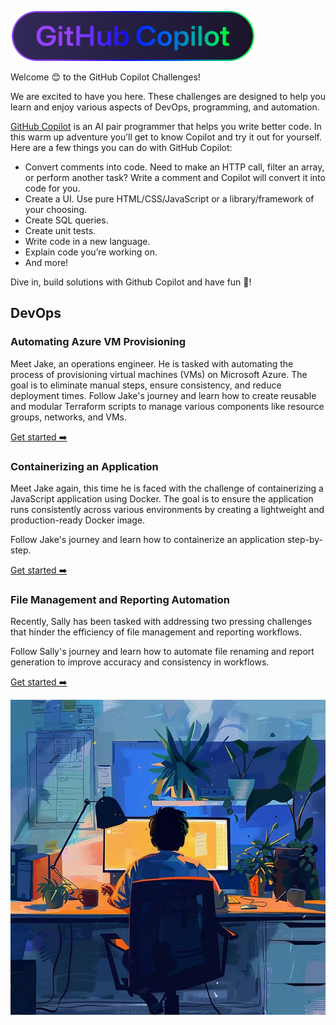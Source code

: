 ![gh-copilot](images/gh-copilot2.png)

Welcome 😊 to the GitHub Copilot Challenges! 

We are excited to have you here. These challenges are designed to help you learn and enjoy various aspects of DevOps, programming, and automation. 

[GitHub Copilot](https://github.com/features/copilot) is an AI pair programmer that helps you write better code. In this warm up adventure you’ll get to know Copilot and try it out for yourself. Here are a few things you can do with GitHub Copilot:

- Convert comments into code. Need to make an HTTP call, filter an array, or perform another task? Write a comment and Copilot will convert it into code for you.
- Create a UI. Use pure HTML/CSS/JavaScript or a library/framework of your choosing.
- Create SQL queries.
- Create unit tests.
- Write code in a new language.
- Explain code you’re working on.
- And more!

Dive in, build solutions with Github Copilot and have fun 🎉!

## DevOps

### Automating Azure VM Provisioning

Meet Jake, an operations engineer. He is tasked with automating the process of provisioning virtual machines (VMs) on Microsoft Azure. The goal is to eliminate manual steps, ensure consistency, and reduce deployment times. Follow Jake's journey and learn how to create reusable and modular Terraform scripts to manage various components like resource groups, networks, and VMs.

[Get started ➡️](devops-challenges-1.md)

### Containerizing an Application

Meet Jake again, this time he is faced with the challenge of containerizing a JavaScript application using Docker. The goal is to ensure the application runs consistently across various environments by creating a lightweight and production-ready Docker image.

Follow Jake's journey and learn how to containerize an application step-by-step.

[Get started ➡️](devops-challenges-2.md)

### File Management and Reporting Automation

Recently, Sally has been tasked with addressing two pressing challenges that hinder the efficiency of file management and reporting workflows.

Follow Sally's journey and learn how to automate file renaming and report generation to improve accuracy and consistency in workflows.

[Get started ➡️](devops-challenges-3.md)

![Working Geek](images/working-geek.jpg)